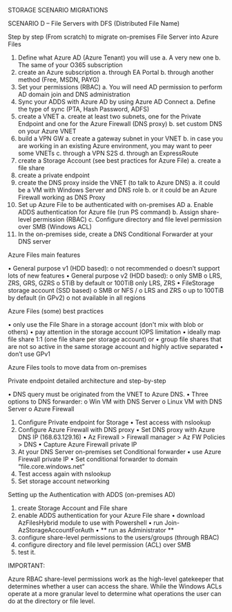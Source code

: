 STORAGE SCENARIO MIGRATIONS

SCENARIO D – File Servers with DFS (Distributed File Name)

Step by step (From scratch) to migrate on-premises File Server into Azure Files

1.	Define what Azure AD (Azure Tenant) you will use
a.	A very new one
b.	The same of your O365 subscription
2.	create an Azure subscription
a.	through EA Portal
b.	through another method (Free, MSDN, PAYG)
3.	Set your permissions (RBAC)
a.	You will need AD permission to perform AD domain join and DNS administration
4.	Sync your ADDS with Azure AD by using Azure AD Connect
a.	Define the type of sync (PTA, Hash Password, ADFS)
5.	create a VNET
a.	create at least two subnets, one for the Private Endpoint and one for the Azure Firewall (DNS proxy)
b.	set custom DNS on your Azure VNET
6.	build a VPN GW
a.	create a gateway subnet in your VNET
b.	in case you are working in an existing Azure environment, you may want to peer some VNETs
c.	through a VPN S2S
d.	through an ExpressRoute
7.	create a Storage Account (see best practices for Azure File)
a.	create a file share
8.	create a private endpoint
9.	create the DNS proxy inside the VNET (to talk to Azure DNS)
a.	it could be a VM with Windows Server and DNS role
b.	or it could be an Azure Firewall working as DNS Proxy
10.	Set up Azure File to be authenticated with on-premises AD
a.	Enable ADDS authentication for Azure file (run PS command)
b.	Assign share-level permission (RBAC)
c.	Configure directory and file level permission over SMB (Windows ACL)
11.	In the on-premises side, create a DNS Conditional Forwarder at your DNS server


Azure Files main features

•	General purpose v1 (HDD based):
o	not recommended
o	doesn’t support lots of new features
•	General purpose v2 (HDD based):
o	only SMB
o	LRS, ZRS, GRS, GZRS
o	5TiB by default or 100TiB only LRS, ZRS
•	FileStorage storage account (SSD based)
o	SMB or NFS / 
o	LRS and ZRS
o	up to 100TiB by default (in GPv2)
o	not available in all regions

Azure Files (some) best practices

•	only use the File Share in a storage account (don't mix with blob or others)
•	pay attention in the storage account IOPS limitation
•	ideally map file share 1:1 (one file share per storage account) or
•	group file shares that are not so active in the same storage account and highly active separated
•	don’t use GPv1

Azure Files tools to move data from on-premises

 

Private endpoint detailed architecture and step-by-step

•	DNS query must be originated from the VNET to Azure DNS.
•	Three options to DNS forwarder:
o	Win VM with DNS Server
o	Linux VM with DNS Server
o	Azure Firewall










1.	Configure Private endpoint for Storage
•	Test access with nslookup
2.	Configure Azure Firewall with DNS proxy
•	Set DNS proxy with Azure DNS IP (168.63.129.16)
•	Az Firewall > Firewall manager > Az FW Policies > DNS
•	Capture Azure Firewall private IP
3.	At your DNS Server on-premises set Conditional forwarder
•	use Azure Firewall private IP
•	Set conditional forwarder to domain “file.core.windows.net”
4.	Test access again with nslookup
5.	Set storage account networking 


Setting up the Authentication with ADDS (on-premises AD)

1.	create Storage Account and File share
2.	enable ADDS authentication for your Azure File share
•	download AzFilesHybrid module to use with Powershell
•	run Join-AzStorageAccountForAuth
•	** run as Administrator **
3.	configure share-level permissions to the users/groups (through RBAC)
4.	configure directory and file level permission (ACL) over SMB
5.	test it.

 
IMPORTANT:

Azure RBAC share-level permissions work as the high-level gatekeeper that determines whether a user can access the share. While the Windows ACLs operate at a more granular level to determine what operations the user can do at the directory or file level. 



